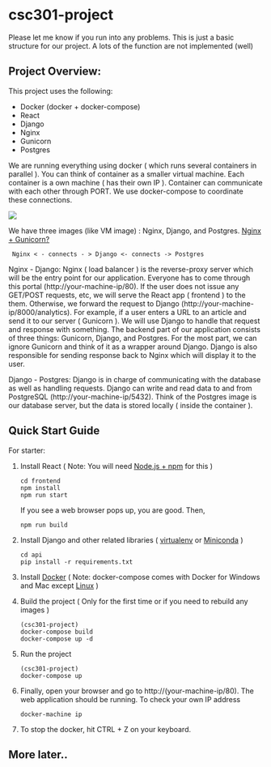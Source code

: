 # csc301-project

Please let me know if you run into any problems. This is just a basic structure for our project. A lots of the function are not implemented (well)



## Project Overview:
This project uses the following:
+ Docker (docker + docker-compose)
+ React
+ Django
+ Nginx
+ Gunicorn
+ Postgres

We are running everything using docker ( which runs several containers in parallel ). You can think of container as a smaller virtual machine. Each container is a own machine ( has their own IP ). Container can communicate with each other through PORT. We use docker-compose to coordinate these connections.

![](https://cdn.filestackcontent.com/rJf1U9MTraWZDCJWjQoE)

We have three images (like VM image) : Nginx, Django, and Postgres. [Nginx + Gunicorn?](https://serverfault.com/questions/331256/why-do-i-need-nginx-and-something-like-gunicorn)
~~~~
 Nginx < - connects - > Django <- connects -> Postgres
~~~~

Nginx - Django:
Nginx ( load balancer ) is the reverse-proxy server which will be the entry point for our application. Everyone has to come through this portal (http://your-machine-ip/80). If the user does not issue any GET/POST requests, etc, we will serve the React app ( frontend ) to the them. Otherwise, we forward the request to Django (http://your-machine-ip/8000/analytics). For example, if a user enters a URL to an article and send it to our server ( Gunicorn ). We will use Django to handle that request and response with something. The backend part of our application consists of three things: Gunicorn, Django, and Postgres. For the most part, we can ignore Gunicorn and think of it as a wrapper around Django. Django is also responsible for sending response back to Nginx which will display it to the user.

Django - Postgres:
Django is in charge of communicating with the database as well as handling requests. Django can write and read data to and from PostgreSQL (http://your-machine-ip/5432). Think of the Postgres image is our database server, but the data is stored locally ( inside the container ).

## Quick Start Guide

For starter:
1.  Install React ( Note: You will need [Node.js + npm](https://nodejs.org/en/download/) for this  )

    ~~~~
    cd frontend
    npm install
    npm run start
    ~~~~

    If you see a web browser pops up, you are good. Then,

    ~~~~
    npm run build
    ~~~~

2.  Install Django and other related libraries ( [virtualenv](https://help.dreamhost.com/hc/en-us/articles/115000695551-Installing-and-using-virtualenv-with-Python-3) or [Miniconda](https://conda.io/miniconda.html) )

    ~~~~
    cd api
    pip install -r requirements.txt
    ~~~~

3.  Install [Docker](https://docs.docker.com/install/#get-started)
    ( Note: docker-compose comes with Docker for Windows and Mac except [Linux](https://docs.docker.com/compose/install/) )

4.  Build the project ( Only for the first time or if you need to rebuild any images )
    ~~~~
    (csc301-project)
    docker-compose build
    docker-compose up -d
    ~~~~

5.  Run the project
    ~~~~
    (csc301-project)
    docker-compose up
    ~~~~

6.  Finally, open your browser and go to http://(your-machine-ip/80). The web application should be running.
    To check your own IP address
    ~~~~
    docker-machine ip
    ~~~~

7.  To stop the docker, hit CTRL + Z on your keyboard.


## More later..
